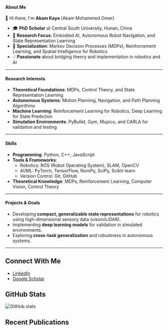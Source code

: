

#### **About Me**
👋 Hi there, I'm **Akam Kaya** (Akam Mohammed Omer)
- 🎓 **PhD Scholar** at Central South University, Hunan, China
- 🤖 **Research Focus**: Embodied AI, Autonomous Robot Navigation, and State Representation Learning
- 🧠 **Specialization**: Markov Decision Processes (MDPs), Reinforcement Learning, and Spatial Intelligence for Robotics
- 💡 **Passionate** about bridging theory and implementation in robotics and AI

---

#### **Research Interests**
- **Theoretical Foundations**: MDPs, Control Theory, and State Representation Learning
- **Autonomous Systems**: Motion Planning, Navigation, and Path Planning Algorithms
- **Machine Learning**: Reinforcement Learning for Robotics, Deep Learning for State Prediction
- **Simulation Environments**: PyBullet, Gym, Mujoco, and CARLA for validation and testing

---

#### **Skills**
- **Programming**: Python, C++, JavaScript
- **Tools & Frameworks**:
  - Robotics: ROS (Robot Operating System), SLAM, OpenCV
  - AI/ML: PyTorch, TensorFlow, NumPy, SciPy, Scikit-learn
  - Version Control: Git, GitHub
- **Theoretical Knowledge**: MDPs, Reinforcement Learning, Computer Vision, Control Theory

---

#### **Projects & Goals**
- Developing **compact, generalizable state representations** for robotics using high-dimensional sensory data (vision/LiDAR).
- Implementing **deep learning models** for validation in simulated environments.
- Exploring **cross-task generalization** and robustness in autonomous systems.

---


## Connect With Me
- [LinkedIn](https://www.linkedin.com/in/akam-kaya-370282262/)
- [Google Scholar](https://scholar.google.com/citations?user=CvGgA38AAAAJ&hl=en)

## GitHub Stats
![GitHub stats](https://github-readme-stats.vercel.app/api?username=Akamuhammed&show_icons=true&theme=minimal)

## Recent Publications
<!-- You can add your publications here -->
